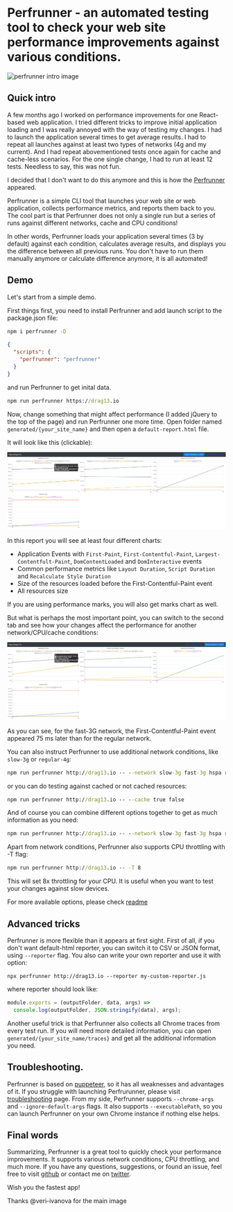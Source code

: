 # Perfrunner - an automated testing tool to check your web site performance improvements against various conditions.

![perfrunner intro image](~/img/kdpv/perfrunner-intro.jpg)

## Quick intro

A few months ago I worked on performance improvements for one React-based web application. I tried different tricks to improve initial application loading and I was really annoyed with the way of testing my changes. I had to launch the application several times to get average results. I had to repeat all launches against at least two types of networks (4g and my current). And I had repeat abovementioned tests once again for cache and cache-less scenarios. For the one single change, I had to run at least 12 tests. Needless to say, this was not fun.

I decided that I don't want to do this anymore and this is how the [Perfrunner](https://github.com/Drag13/perfrunner) appeared.

Perfrunner is a simple CLI tool that launches your web site or web application, collects performance metrics, and reports them back to you. The cool part is that Perfrunner does not only a single run but a series of runs against different networks, cache and CPU conditions!

In other words, Perfrunner loads your application several times (3 by default) against each condition, calculates average results, and displays you the difference between all previous runs. You don't have to run them manually anymore or calculate difference anymore, it is all automated!

## Demo

Let's start from a simple demo.

First things first, you need to install Perfrunner and add launch script to the package.json file:

```cmd
npm i perfrunner -D
```

```json
{
  "scripts": {
    "perfrunner": "perfrunner"
  }
}
```

and run Perfrunner to get inital data.

```cmd
npm run perfrunner https://drag13.io
```

Now, change something that might affect performance (I added jQuery to the top of the page) and run Perfrunner one more time. Open folder named `generated/{your_site_name}` and then open a `default-report.html` file.

It will look like this (clickable):

<a href="./original.png" target="_blank" ><img alt="Perfrunner report for original network, 25ms diff for largest-contentful-paint" src="./original.png"/></a>

In this report you will see at least four different charts:

- Application Events with `First-Paint`, `First-Contentful-Paint`, `Largest-Contentfult-Paint`, `DomContentLoaded` and `DomInteractive` events
- Common performance metrics like `Layout Duration`, `Script Duration` and `Recalculate Style Duration`
- Size of the resources loaded before the First-Contentful-Paint event
- All resources size

If you are using performance marks, you will also get marks chart as well.

But what is perhaps the most important point, you can switch to the second tab and see how your changes affect the performance for another network/CPU/cache conditions:

<a href="./fast3g.png" target="_blank" ><img alt="Perfrunner report for original network, 25ms diff for largest-contentful-paint" src="./fast3g.png"/></a>

As you can see, for the fast-3G network, the First-Contentful-Paint event appeared 75 ms later than for the regular network.

You can also instruct Perfrunner to use additional network conditions, like `slow-3g` or `regular-4g`:

```cmd
npm run perfrunner http://drag13.io -- --network slow-3g fast-3g hspa regular-4g online
```

or you can do testing against cached or not cached resources:

```cmd
npm run perfrunner http://drag13.io -- --cache true false
```

And of course you can combine different options together to get as much information as you need:

```cmd
npm run perfrunner http://drag13.io -- --network slow-3g fast-3g hspa regular-4g online --cache true false
```

Apart from network conditions, Perfrunner also supports CPU throttling with -T flag:

```cmd
npm run perfrunner http://drag13.io -- -T 8
```

This will set 8x throttling for your CPU. It is useful when you want to test your changes against slow devices.

For more available options, please check [readme](https://github.com/Drag13/perfrunner/tree/development/packages/perfrunner-cli#all-options)

## Advanced tricks

Perfrunner is more flexible than it appears at first sight. First of all, if you don't want default-html reporter, you can switch it to CSV or JSON format, using `--reporter` flag. You also can write your own reporter and use it with option:

```
npx perfrunner http://drag13.io --reporter my-custom-reporter.js
```

where reporter should look like:

```js
module.exports = (outputFolder, data, args) =>
  console.log(outputFolder, JSON.stringify(data), args);
```

Another useful trick is that Perfrunner also collects all Chrome traces from every test run. If you will need more detailed information, you can open `generated/{your_site_name/traces}` and get all the additional information you need.

## Troubleshooting.

Perfrunner is based on [puppeteer](https://github.com/puppeteer/puppeteer), so it has all weaknesses and advantages of it. If you struggle with launching Perfrurunner, please visit [troubleshooting](https://developers.google.com/web/tools/puppeteer/troubleshooting) page. From my side, Perfrunner supports `--chrome-args` and `--ignore-default-args` flags. It also supports `--executablePath`, so you can launch Perfrunner on your own Chrome instance if nothing else helps.

## Final words

Summarizing, Perfrunner is a great tool to quickly check your performance improvements. It supports various network conditions, CPU throttling, and much more. If you have any questions, suggestions, or found an issue, feel free to visit [github](https://github.com/Drag13/perfrunner/issues) or contact me on [twitter](https://twitter.com/drag137).

Wish you the fastest app!

Thanks @veri-ivanova for the main image